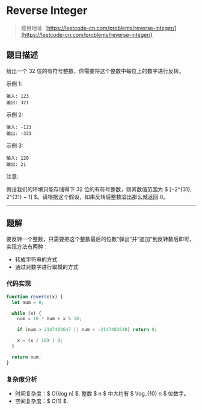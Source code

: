 # Reverse Integer

> 题目地址: [https://leetcode-cn.com/problems/reverse-integer/](https://leetcode-cn.com/problems/reverse-integer/)

## 题目描述

给出一个 32 位的有符号整数，你需要将这个整数中每位上的数字进行反转。

示例 1:

```
输入: 123
输出: 321
```

示例 2:

```
输入: -123
输出: -321
```

示例 3:

```
输入: 120
输出: 21
```

注意:

假设我们的环境只能存储得下 32 位的有符号整数，则其数值范围为 $ [−2^{31},  2^{31} − 1] $。请根据这个假设，如果反转后整数溢出那么就返回 0。

------

## 题解

要反转一个整数，只需要把这个整数最后的位数“弹出”并“追加”到反转数后即可，实现方法有两种：

* 转成字符串的方式
* 通过对数字进行取模的方式

### 代码实现

```js
function reverse(x) {
  let num = 0;

  while (x) {
    num = 10 * num + x % 10;

    if (num > 2147483647 || num < -2147483648) return 0;

    x = (x / 10) | 0;
  }

  return num;
}
```

### 复杂度分析

* 时间复杂度：$ O(\log n) $. 整数 $ n $ 中大约有 $ \log_{10} n $ 位数字。
* 空间复杂度：$ O(1) $.
